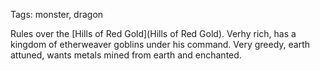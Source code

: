 Tags: monster, dragon

Rules over the [Hills of Red Gold](Hills of Red Gold). Verhy rich, has a kingdom of etherweaver goblins under his command. Very greedy, earth attuned, wants metals mined from earth and enchanted.